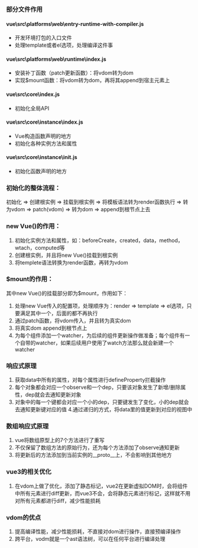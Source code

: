 ### 部分文件作用
#### vue\src\platforms\web\entry-runtime-with-compiler.js
- 开发环境打包的入口文件
- 处理template或者el选项，处理编译这件事

#### vue\src\platforms\web\runtime\index.js
- 安装补丁函数（patch更新函数）：将vdom转为dom
- 实现$mount函数：将vdom转为dom，再将其append到宿主元素上

#### vue\src\core\index.js
- 初始化全局API

#### vue\src\core\instance\index.js
- Vue构造函数声明的地方
- 初始化各种实例方法和属性

#### vue\src\core\instance\init.js
- 初始化函数声明的地方


### 初始化的整体流程：
初始化 => 创建根实例 => 挂载到根实例 => 将模板语法转为render函数执行 => 转为vdom => patch(vdom) => 转为dom => append到根节点上去

### new Vue()的作用：

1. 初始化实例方法和属性，如：beforeCreate，created，data，method，wtach，computed等
2. 创建根实例，并且将new Vue()挂载到根实例
3. 将templete语法转换为render函数，再转为vdom


### $mount的作用：
其中new Vue()的挂载部分即为\$mount，作用如下：
1. 处理new Vue传入的配置项，处理顺序为：render => template => el选项，只要满足其中一个，后面的都不再执行
2. 通过patch函数，将vdom传入，并且转为真实dom
3. 将真实dom append到根节点上
4. 为每个组件添加一个watcher，为后续的组件更新操作做准备；每个组件有一个自带的watcher，如果后续用户使用了watch方法那么就会新建一个watcher

### 响应式原理
1. 获取data中所有的属性，对每个属性进行defineProperty拦截操作
2. 每个对象都会对应一个observe和一个dep，只要该对象发生了新增/删除属性，dep就会去通知更新对象
3. 对象中的每一个键都会对应一个小的dep，只要键发生了变化，小的dep就会去通知更新键对应的值
4.通过递归的方式，将data里的值更新到对应的视图中

### 数组响应式原理
1. vue将数组原型上的7个方法进行了重写
2. 不仅保留了数组方法的原始行为，还为每个方法添加了observe通知更新
3. 将更新后的方法添加到当前实例的__proto__上，不会影响到其他地方


### vue3的相关优化
1. 在vdom上做了优化，添加了静态标记，vue2在更新虚拟DOM时，会将组件中所有元素进行diff更新，而vue3不会，会将静态元素进行标记，这样就不用对所有元素都进行diff，减少性能损耗

### vdom的优点
1. 提高编译性能，减少性能损耗，不直接对dom进行操作，直接预编译操作
2. 跨平台，vodm就是一个ast语法树，可以在任何平台进行编译处理